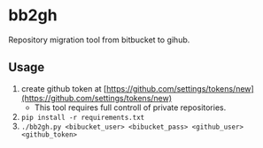 # bb2gh

Repository migration tool from bitbucket to gihub.

## Usage

1. create github token at [https://github.com/settings/tokens/new](https://github.com/settings/tokens/new)
    - This tool requires full controll of private repositories.
2. `pip install -r requirements.txt`
3. `./bb2gh.py <bibucket_user> <bibucket_pass> <github_user> <github_token>`
